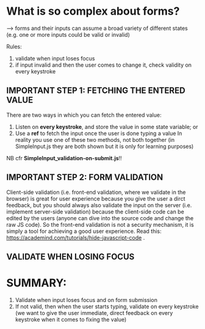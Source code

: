 # What is so complex about forms?
--> forms and their inputs can assume a broad variety of different states (e.g. one or more inputs could be valid or invalid)

Rules:
1. validate when input loses focus
2. if input invalid and then the user comes to change it, check validity on every keystroke


## IMPORTANT STEP 1: FETCHING THE ENTERED VALUE
There are two ways in which you can fetch the entered value:
1. Listen on **every keystroke**, and store the value in some state variable; or
2. Use a **ref** to fetch the input once the user is done typing a value
In reality you use one of these two methods, not both together (in SimpleInput.js they are both shown but it is only for learning purposes)

NB cfr **SimpleInput_validation-on-submit.js**!!

## IMPORTANT STEP 2: FORM VALIDATION
Client-side validation (i.e. front-end validation, where we validate in the browser) is great for user experience because you give the user a dirct feedback, but you should always also validate the input on the server (i.e. implement server-side validation) because the client-side code can be edited by the users (anyone can dive into the source code and change the raw JS code).
So the front-end validation is not a security mechanism, it is simply a tool for achieving a good user experience. Read this: https://academind.com/tutorials/hide-javascript-code .

## VALIDATE WHEN LOSING FOCUS



# SUMMARY:
1. Validate when input loses focus and on form submission
2. If not valid, then when the user starts typing, validate on every keystroke (we want to give the user immediate, direct feedback on every keystroke when it comes to fixing the value)